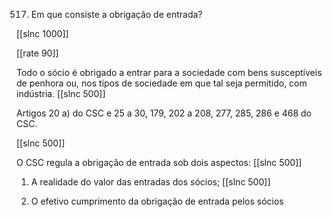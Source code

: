 517. Em  que  consiste a obrigação de entrada?

[[slnc 1000]]

[[rate 90]]

Todo  o sócio  é obrigado  a entrar  para  a sociedade  com bens  susceptíveis  de penhora  ou, nos tipos de sociedade em que tal seja permitido,  com indústria. [[slnc 500]]

Artigos 20 a) do CSC e 25 a 30, 179, 202 a 208, 277, 285, 286 e 468 do CSC.

[[slnc 500]]

O CSC  regula  a obrigação  de entrada sob dois aspectos:
[[slnc 500]]

1)  A realidade  do valor  das entradas dos sócios;
[[slnc 500]]

2)  O efetivo cumprimento  da obrigação  de entrada  pelos  sócios
